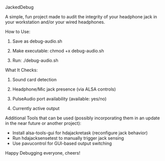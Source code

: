 JackedDebug 

A simple, fun project made to audit the integrity of your headphone jack in your workstation and/or your wired headphones.

How to Use:

1) Save as debug-audio.sh

2) Make executable: chmod +x debug-audio.sh

3) Run: ./debug-audio.sh

What It Checks:

1) Sound card detection

2) Headphone/Mic jack presence (via ALSA controls)

3) PulseAudio port availability (available: yes/no)

4) Currently active output

Additional Tools that can be used (possibly incorporating them in an update in the near future or another project):
- Install alsa-tools-gui for hdajackretask (reconfigure jack behavior)
- Run hdajacksensetest to manually trigger jack sensing
- Use pavucontrol for GUI-based output switching

Happy Debugging everyone, cheers!
